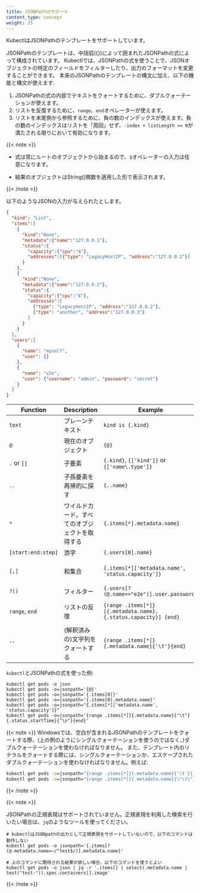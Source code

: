 ```yaml
---
title: JSONPathのサポート
content_type: concept
weight: 25
---
```


<!-- overview -->
KubectlはJSONPathのテンプレートをサポートしています。

<!-- body -->

JSONPathのテンプレートは、中括弧({})によって囲まれたJSONPathの式によって構成されています。
Kubectlでは、JSONPathの式を使うことで、JSONオブジェクトの特定のフィールドをフィルターしたり、出力のフォーマットを変更することができます。
本来のJSONPathのテンプレートの構文に加え、以下の機能と構文が使えます:

1. JSONPathの式の内部でテキストをクォートするために、ダブルクォーテーションが使えます。
2. リストを反復するために、`range`、`end`オペレーターが使えます。
3. リストを末尾側から参照するために、負の数のインデックスが使えます。負の数のインデックスはリストを「周回」せず、`-index + listLength >= 0`が満たされる限りにおいて有効になります。

{{< note >}}

- 式は常にルートのオブジェクトから始まるので、`$`オペレーターの入力は任意になります。

- 結果のオブジェクトはString()関数を適用した形で表示されます。

{{< /note >}}

以下のようなJSONの入力が与えられたとします。

```json
{
  "kind": "List",
  "items":[
    {
      "kind":"None",
      "metadata":{"name":"127.0.0.1"},
      "status":{
        "capacity":{"cpu":"4"},
        "addresses":[{"type": "LegacyHostIP", "address":"127.0.0.1"}]
      }
    },
    {
      "kind":"None",
      "metadata":{"name":"127.0.0.2"},
      "status":{
        "capacity":{"cpu":"8"},
        "addresses":[
          {"type": "LegacyHostIP", "address":"127.0.0.2"},
          {"type": "another", "address":"127.0.0.3"}
        ]
      }
    }
  ],
  "users":[
    {
      "name": "myself",
      "user": {}
    },
    {
      "name": "e2e",
      "user": {"username": "admin", "password": "secret"}
    }
  ]
}
```

Function            | Description               | Example                                                         | Result
--------------------|---------------------------|-----------------------------------------------------------------|------------------
`text`              | プレーンテキスト             | `kind is {.kind}`                                               | `kind is List`
`@`                 | 現在のオブジェクト           | `{@}`                                                           | 入力した値と同じ値
`.` or `[]`         | 子要素                     | `{.kind}`, `{['kind']}` or `{['name\.type']}`                   | `List`
`..`                | 子孫要素を再帰的に探す        | `{..name}`                                                      | `127.0.0.1 127.0.0.2 myself e2e`
`*`                 | ワイルドカード。すべてのオブジェクトを取得する | `{.items[*].metadata.name}`                                     | `[127.0.0.1 127.0.0.2]`
`[start:end:step]` | 添字       | `{.users[0].name}`                                              | `myself`
`[,]`               | 和集合           | `{.items[*]['metadata.name', 'status.capacity']}`               | `127.0.0.1 127.0.0.2 map[cpu:4] map[cpu:8]`
`?()`               | フィルター                   | `{.users[?(@.name=="e2e")].user.password}`                      | `secret`
`range`, `end`      | リストの反復             | `{range .items[*]}[{.metadata.name}, {.status.capacity}] {end}` | `[127.0.0.1, map[cpu:4]] [127.0.0.2, map[cpu:8]]`
`''`                | (解釈済みの)文字列をクォートする | `{range .items[*]}{.metadata.name}{'\t'}{end}`                  | `127.0.0.1      127.0.0.2`

`kubectl`とJSONPathの式を使った例:

```shell
kubectl get pods -o json
kubectl get pods -o=jsonpath='{@}'
kubectl get pods -o=jsonpath='{.items[0]}'
kubectl get pods -o=jsonpath='{.items[0].metadata.name}'
kubectl get pods -o=jsonpath="{.items[*]['metadata.name', 'status.capacity']}"
kubectl get pods -o=jsonpath='{range .items[*]}{.metadata.name}{"\t"}{.status.startTime}{"\n"}{end}'
```

{{< note >}}
Windowsでは、空白が含まれるJSONPathのテンプレートをクォートする際、(上の例のようにシングルクォーテーションを使うのではなく、)ダブルクォーテーションを使わなければなりません。
また、テンプレート内のリテラルをクォートする際には、シングルクォーテーションか、エスケープされたダブルクォーテーションを使わなければなりません。例えば:

```cmd
kubectl get pods -o=jsonpath="{range .items[*]}{.metadata.name}{'\t'}{.status.startTime}{'\n'}{end}"
kubectl get pods -o=jsonpath="{range .items[*]}{.metadata.name}{\"\t\"}{.status.startTime}{\"\n\"}{end}"
```
{{< /note >}}

{{< note >}}

JSONPathの正規表現はサポートされていません。正規表現を利用した検索を行いたい場合は、`jq`のようなツールを使ってください。

```shell
# kubectlはJSONpathの出力として正規表現をサポートしていないので、以下のコマンドは動作しない
kubectl get pods -o jsonpath='{.items[?(@.metadata.name=~/^test$/)].metadata.name}'

# 上のコマンドに期待される結果が欲しい場合、以下のコマンドを使うとよい
kubectl get pods -o json | jq -r '.items[] | select(.metadata.name | test("test-")).spec.containers[].image'
```
{{< /note >}}
